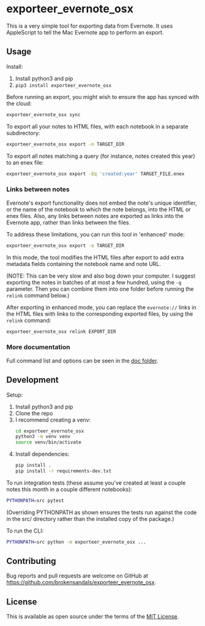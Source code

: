 # exporteer\_evernote\_osx

This is a very simple tool for exporting data from Evernote.
It uses AppleScript to tell the Mac Evernote app to perform an export.

## Usage

Install:

1. Install python3 and pip
2. `pip3 install exporteer_evernote_osx`

Before running an export, you might wish to ensure the app has synced with the cloud:

```bash
exporteer_evernote_osx sync
```

To export all your notes to HTML files, with each notebook in a separate subdirectory:

```bash
exporteer_evernote_osx export -n TARGET_DIR
```

To export all notes matching a query (for instance, notes created this year) to an enex file:

```bash
exporteer_evernote_osx export -Eq 'created:year' TARGET_FILE.enex
```

### Links between notes

Evernote's export functionality does not embed the note's unique identifier, or the name of the notebook to which the note belongs, into the HTML or enex files.
Also, any links between notes are exported as links into the Evernote app, rather than links between the files.

To address these limitations, you can run this tool in 'enhanced' mode:

```bash
exporteer_evernote_osx export -e TARGET_DIR
```

In this mode, the tool modifies the HTML files after export to add extra metadata fields containing the notebook name and note URL.

(NOTE: This can be very slow and also bog down your computer.
I suggest exporting the notes in batches of at most a few hundred, using the `-q` parameter.
Then you can combine them into one folder before running the `relink` command below.)

After exporting in enhanced mode, you can replace the `evernote://` links in the HTML files with links to the corresponding exported files, by using the `relink` command:

```bash
exporteer_evernote_osx relink EXPORT_DIR
```

### More documentation

Full command list and options can be seen in the [doc folder](doc/).

## Development

Setup:

1. Install python3 and pip
2. Clone the repo
3. I recommend creating a venv:
    ```bash
    cd exporteer_evernote_osx
    python3 -m venv venv
    source venv/bin/activate
    ```
4. Install dependencies:
    ```bash
   pip install .
   pip install -r requirements-dev.txt
    ```

To run integration tests (these assume you've created at least a couple notes this month in a couple different notebooks):

```bash
PYTHONPATH=src pytest
```

(Overriding PYTHONPATH as shown ensures the tests run against the code in the src/ directory rather than the installed copy of the package.)

To run the CLI:

```bash
PYTHONPATH=src python -m exporteer_evernote_osx ...
```

## Contributing

Bug reports and pull requests are welcome on GitHub at https://github.com/brokensandals/exporteer_evernote_osx.

## License

This is available as open source under the terms of the [MIT License](https://opensource.org/licenses/MIT).
